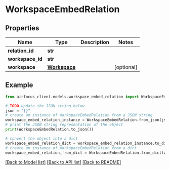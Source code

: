 # WorkspaceEmbedRelation


## Properties

Name | Type | Description | Notes
------------ | ------------- | ------------- | -------------
**relation_id** | **str** |  | 
**workspace_id** | **str** |  | 
**workspace** | [**Workspace**](Workspace.md) |  | [optional] 

## Example

```python
from airfocus_client.models.workspace_embed_relation import WorkspaceEmbedRelation

# TODO update the JSON string below
json = "{}"
# create an instance of WorkspaceEmbedRelation from a JSON string
workspace_embed_relation_instance = WorkspaceEmbedRelation.from_json(json)
# print the JSON string representation of the object
print(WorkspaceEmbedRelation.to_json())

# convert the object into a dict
workspace_embed_relation_dict = workspace_embed_relation_instance.to_dict()
# create an instance of WorkspaceEmbedRelation from a dict
workspace_embed_relation_from_dict = WorkspaceEmbedRelation.from_dict(workspace_embed_relation_dict)
```
[[Back to Model list]](../README.md#documentation-for-models) [[Back to API list]](../README.md#documentation-for-api-endpoints) [[Back to README]](../README.md)


